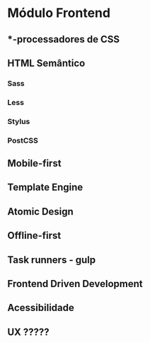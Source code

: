 # Módulo Frontend

## *-processadores de CSS

## HTML Semântico

### Sass

### Less

### Stylus

### PostCSS

## Mobile-first

## Template Engine

## Atomic Design

## Offline-first

## Task runners - gulp

## Frontend Driven Development

## Acessibilidade

## UX ?????